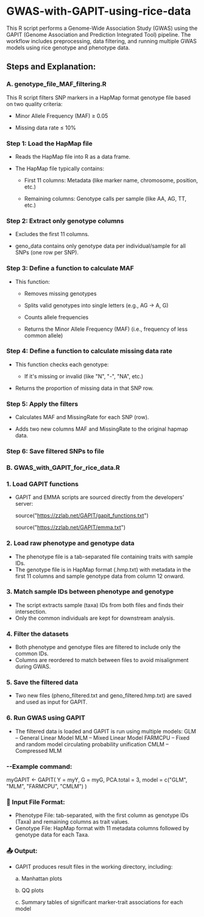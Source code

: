# GWAS-with-GAPIT-using-rice-data
This R script performs a Genome-Wide Association Study (GWAS) using the GAPIT (Genome Association and Prediction Integrated Tool) pipeline. The workflow includes preprocessing, data filtering, and running multiple GWAS models using rice genotype and phenotype data.

## Steps and Explanation:

### A. genotype_file_MAF_filtering.R

This R script filters SNP markers in a HapMap format genotype file based on two quality criteria:

- Minor Allele Frequency (MAF) ≥ 0.05

- Missing data rate ≤ 10%

### Step 1: Load the HapMap file

- Reads the HapMap file into R as a data frame.

- The HapMap file typically contains:

   - First 11 columns: Metadata (like marker name, chromosome, position, etc.)

   - Remaining columns: Genotype calls per sample (like AA, AG, TT, etc.)

### Step 2: Extract only genotype columns

   - Excludes the first 11 columns.

   - geno_data contains only genotype data per individual/sample for all SNPs (one row per SNP).

### Step 3: Define a function to calculate MAF

- This function:

   - Removes missing genotypes

   - Splits valid genotypes into single letters (e.g., AG → A, G)

   - Counts allele frequencies

   - Returns the Minor Allele Frequency (MAF) (i.e., frequency of less common allele)

### Step 4: Define a function to calculate missing data rate

- This function checks each genotype:

   - If it's missing or invalid (like "N", "-", "NA", etc.)

- Returns the proportion of missing data in that SNP row.

### Step 5: Apply the filters

- Calculates MAF and MissingRate for each SNP (row).

- Adds two new columns MAF and MissingRate to the original hapmap data.

### Step 6: Save filtered SNPs to file

### B. GWAS_with_GAPIT_for_rice_data.R

### 1. Load GAPIT functions
- GAPIT and EMMA scripts are sourced directly from the developers' server:

   source("https://zzlab.net/GAPIT/gapit_functions.txt")

   source("https://zzlab.net/GAPIT/emma.txt")

### 2. Load raw phenotype and genotype data
- The phenotype file is a tab-separated file containing traits with sample IDs.
- The genotype file is in HapMap format (.hmp.txt) with metadata in the first 11 columns and sample genotype data from column 12 onward.

### 3. Match sample IDs between phenotype and genotype
- The script extracts sample (taxa) IDs from both files and finds their intersection.
- Only the common individuals are kept for downstream analysis.

### 4. Filter the datasets
- Both phenotype and genotype files are filtered to include only the common IDs.
- Columns are reordered to match between files to avoid misalignment during GWAS.

### 5. Save the filtered data
- Two new files (pheno_filtered.txt and geno_filtered.hmp.txt) are saved and used as input for GAPIT.

### 6. Run GWAS using GAPIT
- The filtered data is loaded and GAPIT is run using multiple models:
   GLM – General Linear Model
   MLM – Mixed Linear Model
   FARMCPU – Fixed and random model circulating probability unification
   CMLM – Compressed MLM

### --Example command:

myGAPIT <- GAPIT(
  Y = myY,
  G = myG,
  PCA.total = 3,
  model = c("GLM", "MLM", "FARMCPU", "CMLM")
)

### 📁 Input File Format:
- Phenotype File: tab-separated, with the first column as genotype IDs (Taxa) and remaining columns as trait values.
- Genotype File: HapMap format with 11 metadata columns followed by genotype data for each Taxa.

### 📤 Output:
- GAPIT produces result files in the working directory, including:
  
  a. Manhattan plots
  
  b. QQ plots
  
  c. Summary tables of significant marker-trait associations for each model

